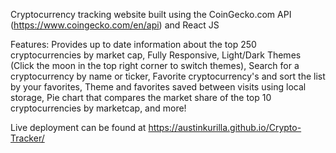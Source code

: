 Cryptocurrency tracking website built using the CoinGecko.com API (https://www.coingecko.com/en/api) and React JS

Features: Provides up to date information about the top 250 cryptocurrencies by market cap, Fully Responsive, Light/Dark Themes (Click the moon in the top right corner to switch themes), Search for a cryptocurrency by name or ticker, Favorite cryptocurrency's and sort the list by your favorites, Theme and favorites saved between visits using local storage, Pie chart that compares the market share of the top 10 cryptocurrencies by marketcap, and more!

Live deployment can be found at https://austinkurilla.github.io/Crypto-Tracker/
